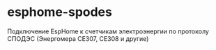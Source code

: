 # esphome-spodes
Подключение EspHome к счетчикам электроэнергии по протоколу СПОДЭС (Энергомера CE307, CE308 и другие)
